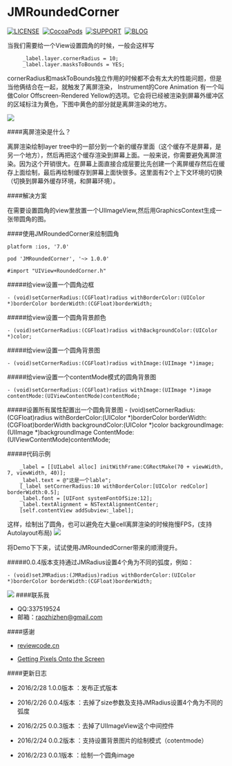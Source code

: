 # JMRoundedCorner

[![LICENSE](https://img.shields.io/badge/license-MIT-green.svg?style=flat)](https://raw.githubusercontent.com/raozhizhen/JMRoundedCorner/master/LICENSE)&nbsp;
[![CocoaPods](http://img.shields.io/cocoapods/v/JMRoundedCorner.svg?style=flat)](http://cocoapods.org/?q=JMRoundedCorner)&nbsp;
[![SUPPORT](https://img.shields.io/badge/support-iOS%207%2B%20-blue.svg?style=flat)](https://en.wikipedia.org/wiki/IOS_7)&nbsp;
[![BLOG](https://img.shields.io/badge/blog-raozhizhen.com-orange.svg?style=flat)](http://raozhizhen.com)&nbsp;

当我们需要给一个View设置圆角的时候，一般会这样写

```objc	
	 _label.layer.cornerRadius = 10;
  	 _label.layer.masksToBounds = YES;
```  	 
cornerRadius和maskToBounds独立作用的时候都不会有太大的性能问题，但是当他俩结合在一起，就触发了离屏渲染，
Instrument的Core Animation 有一个叫做Color Offscreen-Rendered Yellow的选项。它会将已经被渲染到屏幕外缓冲区的区域标注为黄色，下图中黄色的部分就是离屏渲染的地方。

![](https://github.com/raozhizhen/JMRoundedCorner/blob/master/IMG_2582.PNG?raw=true)

####离屏渲染是什么？

离屏渲染绘制layer tree中的一部分到一个新的缓存里面（这个缓存不是屏幕，是另一个地方），然后再把这个缓存渲染到屏幕上面。一般来说，你需要避免离屏渲染。因为这个开销很大。在屏幕上面直接合成层要比先创建一个离屏缓存然后在缓存上面绘制，最后再绘制缓存到屏幕上面快很多。这里面有2个上下文环境的切换（切换到屏幕外缓存环境，和屏幕环境）。

####解决方案

在需要设置圆角的view里放置一个UIImageView,然后用GraphicsContext生成一张带圆角的图。

####使用JMRoundedCorner来绘制圆角


	platform :ios, '7.0'
	
	pod 'JMRoundedCorner', '~> 1.0.0'
	
	#import "UIView+RoundedCorner.h"

	
	
#####给view设置一个圆角边框

	- (void)setCornerRadius:(CGFloat)radius withBorderColor:(UIColor *)borderColor borderWidth:(CGFloat)borderWidth;

#####给view设置一个圆角背景颜色

	- (void)setCornerRadius:(CGFloat)radius withBackgroundColor:(UIColor *)color;

#####给view设置一个圆角背景图

	- (void)setCornerRadius:(CGFloat)radius withImage:(UIImage *)image;

#####给view设置一个contentMode模式的圆角背景图

	- (void)setCornerRadius:(CGFloat)radius withImage:(UIImage *)image contentMode:(UIViewContentMode)contentMode;

#####设置所有属性配置出一个圆角背景图
	- (void)setCornerRadius:(CGFloat)radius withBorderColor:(UIColor *)borderColor borderWidth:(CGFloat)borderWidth backgroundColor:(UIColor *)color backgroundImage:(UIImage *)backgroundImage ContentMode:(UIViewContentMode)contentMode;


#####代码示例

```objc
    _label = [[UILabel alloc] initWithFrame:CGRectMake(70 + viewWidth, 7, viewWidth, 40)];
    _label.text = @"这是一个lable";
    [_label setCornerRadius:10 withBorderColor:[UIColor redColor] borderWidth:0.5];
    _label.font = [UIFont systemFontOfSize:12];
    _label.textAlignment = NSTextAlignmentCenter;
    [self.contentView addSubview:_label];
```

这样，绘制出了圆角，也可以避免在大量cell离屏渲染的时候拖慢FPS，(支持Autolayout布局)
![](https://github.com/raozhizhen/JMRoundedCorner/blob/master/IMG_2580.PNG?raw=true)


将Demo下下来，试试使用JMRoundedCorner带来的顺滑提升。

#####0.0.4版本支持通过JMRadius设置4个角为不同的弧度，例如：

	- (void)setJMRadius:(JMRadius)radius withBorderColor:(UIColor *)borderColor borderWidth:(CGFloat)borderWidth;


![](https://github.com/raozhizhen/JMRoundedCorner/blob/master/IMG_2592.PNG?raw=true)
####联系我

- QQ:337519524
- 邮箱：raozhizhen@gmail.com

####感谢

- [reviewcode.cn](http://www.reviewcode.cn/article.html?reviewId=7)

- [Getting Pixels Onto the Screen](https://www.objc.io/issues/3-views/moving-pixels-onto-the-screen/)


####更新日志

- 2016/2/28  1.0.0版本 ：发布正式版本

- 2016/2/26  0.0.4版本 ：去掉了size参数及支持JMRadius设置4个角为不同的弧度

- 2016/2/25  0.0.3版本 ：去掉了UIImageView这个中间控件

- 2016/2/24  0.0.2版本 ：支持设置背景图片的绘制模式（cotentmode）

- 2016/2/23  0.0.1版本 ：绘制一个圆角image

